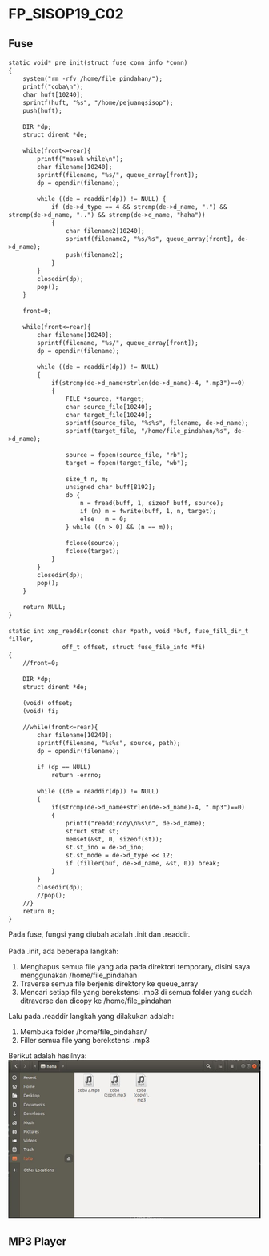 # FP_SISOP19_C02

## Fuse
```
static void* pre_init(struct fuse_conn_info *conn)
{
	system("rm -rfv /home/file_pindahan/");
	printf("coba\n");
	char huft[10240];
	sprintf(huft, "%s", "/home/pejuangsisop");
	push(huft);

    DIR *dp;
	struct dirent *de;

	while(front<=rear){
		printf("masuk while\n");
		char filename[10240];
		sprintf(filename, "%s/", queue_array[front]);
		dp = opendir(filename);

		while ((de = readdir(dp)) != NULL) {
			if (de->d_type == 4 && strcmp(de->d_name, ".") && strcmp(de->d_name, "..") && strcmp(de->d_name, "haha"))
			{
				char filename2[10240];
				sprintf(filename2, "%s/%s", queue_array[front], de->d_name);
				push(filename2);
			}
		}
		closedir(dp);
		pop();
	}

	front=0;

	while(front<=rear){
		char filename[10240];
		sprintf(filename, "%s/", queue_array[front]);
		dp = opendir(filename);

		while ((de = readdir(dp)) != NULL)
		{
			if(strcmp(de->d_name+strlen(de->d_name)-4, ".mp3")==0)
			{
				FILE *source, *target;
				char source_file[10240];
				char target_file[10240];
				sprintf(source_file, "%s%s", filename, de->d_name);
				sprintf(target_file, "/home/file_pindahan/%s", de->d_name);

				source = fopen(source_file, "rb");
				target = fopen(target_file, "wb");
				
				size_t n, m;
				unsigned char buff[8192];
				do {
					n = fread(buff, 1, sizeof buff, source);
					if (n) m = fwrite(buff, 1, n, target);
					else   m = 0;
				} while ((n > 0) && (n == m));
				
				fclose(source);
   				fclose(target);
			}
		}
		closedir(dp);
		pop();
	}

    return NULL;
}

static int xmp_readdir(const char *path, void *buf, fuse_fill_dir_t filler,
		       off_t offset, struct fuse_file_info *fi)
{
	//front=0;
	
	DIR *dp;
	struct dirent *de;

	(void) offset;
	(void) fi;

	//while(front<=rear){
		char filename[10240];
		sprintf(filename, "%s%s", source, path);
		dp = opendir(filename);

		if (dp == NULL)
			return -errno;

		while ((de = readdir(dp)) != NULL)
		{
			if(strcmp(de->d_name+strlen(de->d_name)-4, ".mp3")==0)
			{
				printf("readdircoy\n%s\n", de->d_name);
				struct stat st;
				memset(&st, 0, sizeof(st));
				st.st_ino = de->d_ino;
				st.st_mode = de->d_type << 12;
				if (filler(buf, de->d_name, &st, 0)) break;
			}
		}
		closedir(dp);
		//pop();
	//}
	return 0;
}
```

Pada fuse, fungsi yang diubah adalah .init dan .readdir.<br><br>
Pada .init, ada beberapa langkah:
1. Menghapus semua file yang ada pada direktori temporary, disini saya menggunakan /home/file_pindahan
1. Traverse semua file berjenis direktory ke queue_array
1. Mencari setiap file yang berekstensi .mp3 di semua folder yang sudah ditraverse dan dicopy ke /home/file_pindahan

Lalu pada .readdir langkah yang dilakukan adalah:
1. Membuka folder /home/file_pindahan/
2. Filler semua file yang berekstensi .mp3

Berikut adalah hasilnya:
![fuse](/src/fuse.JPG)

## MP3 Player